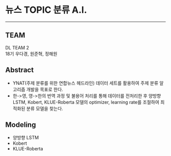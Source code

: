 # 뉴스 TOPIC 분류 A.I.
----

## TEAM
DL TEAM 2
\
18기 우다경, 원준혁, 정해원


## Abstract
- YNAT(주제 분류를 위한 연합뉴스 헤드라인) 데이터 세트를 활용하여 주제 분류 알고리즘 개발을 목표로 한다.
-  한->영, 영->한의 번역 과정 및 불용어 처리를 통해 데이터를 전처리한 후 양방향 LSTM, Kobert, KLUE-Roberta 모델의 optimizer, learning rate를 조절하여 최적화된 분류 모델을 찾는다.


## Modeling
- 양방향 LSTM
- Kobert
- KLUE-Roberta
